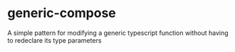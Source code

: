 # generic-compose
A simple pattern for modifying a generic typescript function without having to redeclare its type parameters
